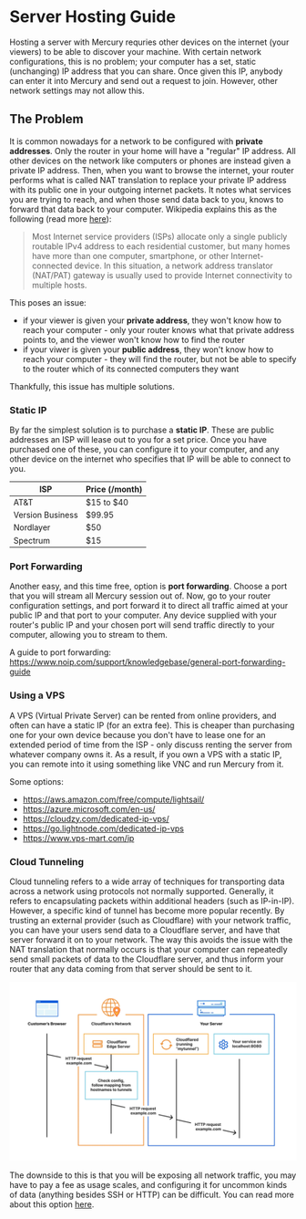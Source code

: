 # Server Hosting Guide

Hosting a server with Mercury requries other devices on the internet (your viewers) to be able to discover your machine. With certain network configurations, this is no problem; your computer has a set, static (unchanging) IP address that you can share. Once given this IP, anybody can enter it into Mercury and send out a request to join. However, other network settings may not allow this.

## The Problem
It is common nowadays for a network to be configured with **private addresses**. Only the router in your home will have a "regular" IP address. All other devices on the network like computers or phones are instead given a private IP address. Then, when you want to browse the internet, your router performs what is called NAT translation to replace your private IP address with its public one in your outgoing internet packets. It notes what services you are trying to reach, and when those send data back to you, knows to forward that data back to your computer. Wikipedia explains this as the following (read more [here](https://en.wikipedia.org/wiki/Private_network)):

> Most Internet service providers (ISPs) allocate only a single publicly routable IPv4 address to each residential customer, but many homes have more than one computer, smartphone, or other Internet-connected device. In this situation, a network address translator (NAT/PAT) gateway is usually used to provide Internet connectivity to multiple hosts. 

This poses an issue:
* if your viewer is given your **private address**, they won't know how to reach your computer - only your router knows what that private address points to, and the viewer won't know how to find the router
* if your viwer is given your **public address**, they won't know how to reach your computer - they will find the router, but not be able to specify to the router which of its connected computers they want

Thankfully, this issue has multiple solutions.

### Static IP
By far the simplest solution is to purchase a **static IP**. These are public addresses an ISP will lease out to you for a set price. Once you have purchased one of these, you can configure it to your computer, and any other device on the internet who specifies that IP will be able to connect to you. 

| ISP    | Price (/month) |
| -------- | ------- |
| AT&T  | $15 to $40    |
| Version Business | $99.95     |
| Nordlayer    | $50    |
| Spectrum    | $15    |

### Port Forwarding
Another easy, and this time free, option is **port forwarding**. Choose a port that you will stream all Mercury session out of. Now, go to your router configuration settings, and port forward it to direct all traffic aimed at your public IP and that port to your computer. Any device supplied with your router's public IP and your chosen port will send traffic directly to your computer, allowing you to stream to them.

A guide to port forwarding: https://www.noip.com/support/knowledgebase/general-port-forwarding-guide

### Using a VPS
A VPS (Virtual Private Server) can be rented from online providers, and often can have a static IP (for an extra fee). This is cheaper than purchasing one for your own device because you don't have to lease one for an extended period of time from the ISP - only discuss renting the server from whatever company owns it. As a result, if you own a VPS with a static IP, you can remote into it using something like VNC and run Mercury from it.

Some options:
* https://aws.amazon.com/free/compute/lightsail/
* https://azure.microsoft.com/en-us/
* https://cloudzy.com/dedicated-ip-vps/
* https://go.lightnode.com/dedicated-ip-vps
* https://www.vps-mart.com/ip

### Cloud Tunneling
Cloud tunneling refers to a wide array of techniques for transporting data across a network using protocols not normally supported. Generally, it refers to encapsulating packets within additional headers (such as IP-in-IP). However, a specific kind of tunnel has become more popular recently. By trusting an external provider (such as Cloudflare) with your network traffic, you can have your users send data to a Cloudflare server, and have that server forward it on to your network. The way this avoids the issue with the NAT translation that normally occurs is that your computer can repeatedly send small packets of data to the Cloudflare server, and thus inform your router that any data coming from that server should be sent to it.

![tunnel](images/tunnel.png)

The downside to this is that you will be exposing all network traffic, you may have to pay a fee as usage scales, and configuring it for uncommon kinds of data (anything besides SSH or HTTP) can be difficult. You can read more about this option [here](https://developers.cloudflare.com/cloudflare-one/connections/connect-networks/).


